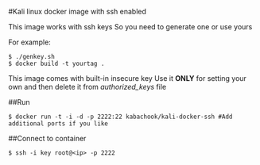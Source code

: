 #Kali linux docker image with ssh enabled


This image works with ssh keys
So you need to generate one or use yours

For example:
```
$ ./genkey.sh
$ docker build -t yourtag .
```

This image comes with built-in insecure key
Use it **ONLY** for setting your own and then delete it from *authorized_keys* file

##Run

```
$ docker run -t -i -d -p 2222:22 kabachook/kali-docker-ssh #Add additional ports if you like
```

##Connect to container

```
$ ssh -i key root@<ip> -p 2222
```